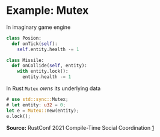 # Example: Mutex

In imaginary game engine

```python
class Posion:
  def onTick(self):
    self.entity.health -= 1

class Missile:
  def onCollide(self, entity):
    with entity.lock():
      entity.health -= 1
```

In Rust `Mutex` *owns* its underlying data

```rust
# use std::sync::Mutex;
# let entity: u32 = 0;
let e = Mutex::new(entity);
e.lock();
```

**Source:** RustConf 2021 Compile-Time Social Coordination [1](https://www.youtube.com/watch?v=4_Jg-rLDy-Y)
